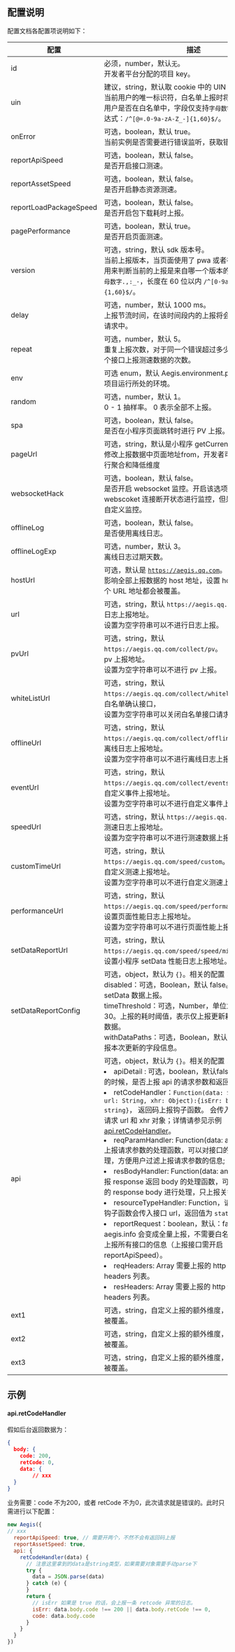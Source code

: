 ## 配置说明
配置文档各配置项说明如下：

| 配置       | 描述                             |
| -------------- | ------------------------------------------------------------ |
| id       | 必须，number，默认`无`。 <br>开发者平台分配的项目 key。        |
| uin      | 建议，string，默认取 cookie 中的 UIN 字段。 <br>当前用户的唯一标识符，白名单上报时将根据该字段判定用户是否在白名单中，字段仅支持`字母数字@=._-`，正则表达式：`/^[@=.0-9a-zA-Z_-]{1,60}$/`。 |
| onError          | 可选，boolean，默认 true。<br>当前实例是否需要进行错误监听，获取错误日志。 |
| reportApiSpeed | 可选，boolean，默认 false。 <br>是否开启接口测速。         |
| reportAssetSpeed | 可选，boolean，默认 false。<br>是否开启静态资源测速。      |
| reportLoadPackageSpeed | 可选，boolean，默认 false。<br>是否开启包下载耗时上报。   |
| pagePerformance | 可选，boolean，默认 true。<br>是否开启页面测速。   |
| version    | 可选，string，默认 sdk 版本号。 <br>当前上报版本，当页面使用了 pwa 或者存在离线包时，可用来判断当前的上报是来自哪一个版本的代码，仅支持`字母数字.,:_-`，长度在 60 位以内 `/^[0-9a-zA-Z.,:_-]{1,60}$/`。 |
| delay      | 可选，number，默认 1000 ms。 <br>上报节流时间，在该时间段内的上报将会合并到一个上报请求中。 |
| repeat     | 可选，number，默认 5。 <br>重复上报次数，对于同一个错误超过多少次不上报，同一个接口上报测速数据的次数。 |
| env        | 可选 enum，默认 Aegis.environment.production。当前项目运行所处的环境。|
| random           | 可选，number，默认 1。<br>0 - 1 抽样率。 0 表示全部不上报。         |
| spa        | 可选，boolean，默认 false。 <br> 是否在小程序页面跳转时进行 PV 上报。 |
| pageUrl    | 可选，string，默认是小程序 getCurrentPages。 <br> 修改上报数据中页面地址from，开发者可以主动对数据进行聚合和降低维度 |
| websocketHack | 可选，boolean，默认 false。 <br>是否开启 websocket 监控。开启该选项后，将会对 webscoket 连接断开状态进行监控，但是新建操作仍需要自定义监控。 |
| offlineLog   | 可选，boolean，默认 false。 <br>是否使用离线日志。         |
| offlineLogExp  | 可选，number，默认 3。 <br>离线日志过期天数。            |
| hostUrl | 可选，默认是 <code>https://aegis.qq.com</code>。<br>影响全部上报数据的 host 地址，设置 hostUrl 后，下面几个 URL 地址都会被覆盖。|
| url      | 可选，string，默认 `https://aegis.qq.com/collect`。 <br>日志上报地址。 <br>设置为空字符串可以不进行日志上报。  |
| pvUrl | 可选，string，默认 `https://aegis.qq.com/collect/pv`。 <br> pv 上报地址。  <br>设置为空字符串可以不进行 pv 上报。|
| whiteListUrl | 可选，string，默认 `https://aegis.qq.com/collect/whitelist`。<br>白名单确认接口， <br>设置为空字符串可以关闭白名单接口请求。|
| offlineUrl | 可选，string，默认 `https://aegis.qq.com/collect/offline`。<br> 离线日志上报地址。  <br>设置为空字符串可以不进行离线日志上报。|
| eventUrl | 可选，string，默认 `https://aegis.qq.com/collect/events`。<br> 自定义事件上报地址。  <br>设置为空字符串可以不进行自定义事件上报。|
| speedUrl | 可选，string，默认 `https://aegis.qq.com/speed`。<br>测速日志上报地址。  <br>设置为空字符串可以不进行测速数据上报。|
| customTimeUrl | 可选，string，默认 `https://aegis.qq.com/speed/custom`。<br>自定义测速上报地址。  <br>设置为空字符串可以不进行自定义测速上报。|
| performanceUrl | 可选，string，默认 `https://aegis.qq.com/speed/performance`。<br>设置页面性能日志上报地址。  <br>设置为空字符串可以不进行页面性能上报。|
| setDataReportUrl | 可选，string，默认 `https://aegis.qq.com/speed/speed/miniProgramData`。<br>设置小程序 setData 性能日志上报地址。 |
| setDataReportConfig | 可选，object，默认为 `{}`。相关的配置：<br> disabled：可选，Boolean，默认 false。是否禁用 setData 数据上报。<br> timeThreshold：可选，Number，单位为ms，默认值为30。上报的耗时阈值，表示仅上报更新耗时超过该阈值的数据。<br> withDataPaths：可选，Boolean，默认为 true。是否上报本次更新的字段信息。|
| api | 可选，object，默认为 `{}`。相关的配置：<br><li>apiDetail : 可选，boolean，默认false。上报 api 信息的时候，是否上报 api 的请求参数和返回值; <br><li>retCodeHandler：<code>Function(data: String, url: String, xhr: Object):{isErr: boolean, code: string}</code>， 返回码上报钩子函数。 会传入接口返回数据，请求 url 和 xhr 对象；详情请参见示例 [api.retCodeHandler](#exp1)。<br><li>reqParamHandler: Function(data: any, url: String) 上报请求参数的处理函数，可以对接口的请求参数进行处理，方便用户过滤上报请求参数的信息;<br><li>resBodyHandler: Function(data: any, url: String) 上报 response 返回 body 的处理函数，可以对接口返回值的 response body 进行处理，只上报关键信息; <br><li>resourceTypeHandler: Function，请求资源类型修正钩子函数会传入接口 url，返回值为 <code>static</code> 或 <code>fetch</code>。<br><li>reportRequest：boolean，默认：false。开启后，aegis.info 会变成全量上报，不需要白名单配置，并且会上报所有接口的信息（上报接口需开启 reportApiSpeed）。<br><li>reqHeaders: Array<string> 需要上报的 http 请求 request headers 列表。 <br><li> resHeaders: Array<string> 需要上报的 http 请求 response headers 列表。|
| ext1       | 可选，string，自定义上报的额外维度，上报的时候可以被覆盖。   |
| ext2       | 可选，string，自定义上报的额外维度，上报的时候可以被覆盖。   |
| ext3       | 可选，string，自定义上报的额外维度，上报的时候可以被覆盖。   |

## 示例

#### api.retCodeHandler[](id:exp1)
假如后台返回数据为：
```json
{
  body: {
    code: 200,
    retCode: 0,
    data: {
        // xxx
  }
}

```
业务需要：code 不为200，或者 retCode 不为0，此次请求就是错误的。此时只需进行以下配置：
```javascript
new Aegis({
// xxx
  reportApiSpeed: true, // 需要开两个，不然不会有返回码上报
  reportAssetSpeed: true,
  api: {
    retCodeHandler(data) {
      // 注意这里拿到的data是string类型，如果需要对象需要手动parse下
      try {
        data = JSON.parse(data)
      } catch (e) {
      }
      return {
        // isErr 如果是 true 的话，会上报一条 retcode 异常的日志。
        isErr: data.body.code !== 200 || data.body.retCode !== 0,
        code: data.body.code
      }
    }
  }
})
```
